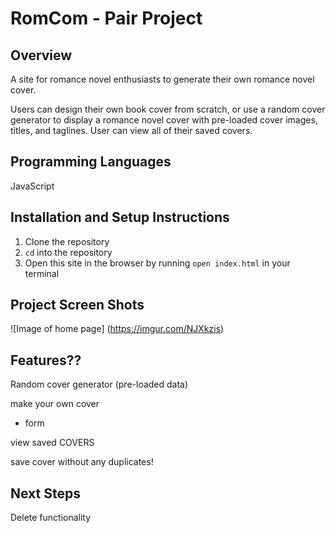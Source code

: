 # RomCom - Pair Project

## Overview
A site for romance novel enthusiasts to generate their own romance novel cover.

Users can design their own book cover from scratch, or use a random cover generator to display a romance novel cover with pre-loaded cover images, titles, and taglines. User can view all of their saved covers.

## Programming Languages
JavaScript


## Installation and Setup Instructions
1. Clone the repository
2. `cd` into the repository
3. Open this site in the browser by running `open index.html` in your terminal


## Project Screen Shots
![Image of home page]
(https://imgur.com/NJXkzis)



## Features??
Random cover generator (pre-loaded data)

make your own cover
- form

view saved COVERS

save cover without any duplicates!

## Next Steps
Delete functionality
